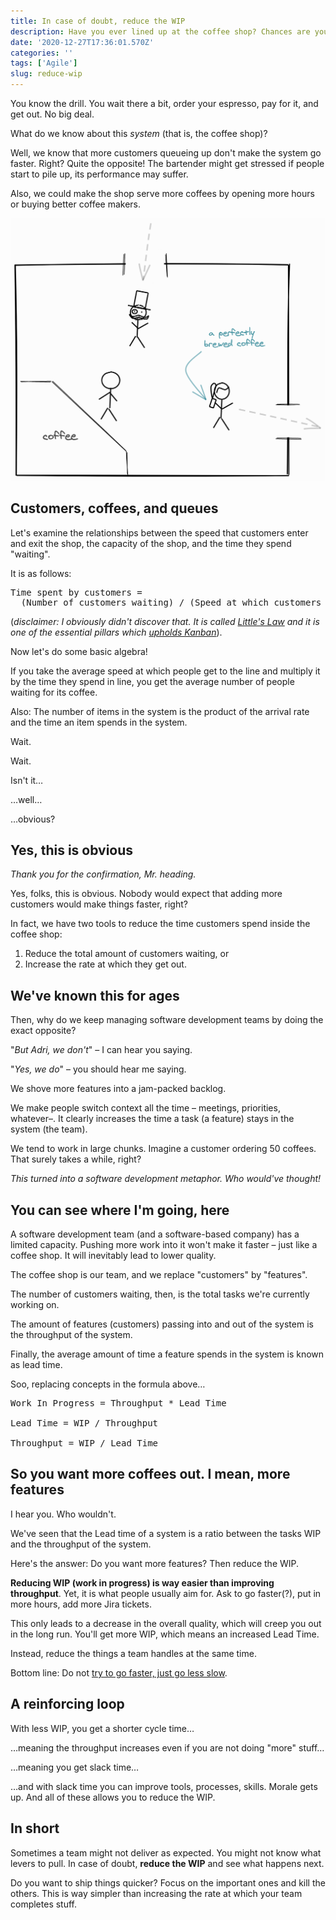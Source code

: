 ```yaml
---
title: In case of doubt, reduce the WIP
description: Have you ever lined up at the coffee shop? Chances are you have.
date: '2020-12-27T17:36:01.570Z'
categories: ''
tags: ['Agile']
slug: reduce-wip
---
```


You know the drill. You wait there a bit, order your espresso, pay for it, and get out. No big deal.

What do we know about this *system* (that is, the coffee shop)?

Well, we know that more customers queueing up don't make the system go faster. Right? Quite the opposite! The bartender might get stressed if people start to pile up, its performance may suffer.

Also, we could make the shop serve more coffees by opening more hours or buying better coffee makers.


![A coffee shop (our system) with our friendly customers](./pic1.png)


## Customers, coffees, and queues

Let's examine the relationships between the speed that customers enter and exit the shop, the capacity of the shop, and the time they spend "waiting".

It is as follows:

<pre class="language-html" style="width:100%;margin-left:0">
Time spent by customers =
  (Number of customers waiting) / (Speed at which customers get out)
</pre>

(*disclaimer: I obviously didn't discover that. It is called [Little's Law](https://en.wikipedia.org/wiki/Little%27s_law) and it is one of the essential pillars which [upholds Kanban](https://itsadeliverything.com/littles-law-the-basis-of-lean-and-kanban)*).

Now let's do some basic algebra!

If you take the average speed at which people get to the line and multiply it by the time they spend in line, you get the average number of people waiting for its coffee.

Also: The number of items in the system is the product of the arrival rate and the time an item spends in the system.

Wait.

Wait.

Isn't it…

…well…

…obvious?


## Yes, this is obvious

*Thank you for the confirmation, Mr. heading.*

Yes, folks, this is obvious. Nobody would expect that adding more customers would make things faster, right?

In fact, we have two tools to reduce the time customers spend inside the coffee shop:

1. Reduce the total amount of customers waiting, or
2. Increase the rate at which they get out.


## We've known this for ages

Then, why do we keep managing software development teams by doing the exact opposite?

"*But Adri, we don't*" – I can hear you saying.

"*Yes, we do*" – you should hear me saying.

We shove more features into a jam-packed backlog.

We make people switch context all the time – meetings, priorities, whatever–. It clearly increases the time a task (a feature) stays in the system (the team).

We tend to work in large chunks. Imagine a customer ordering 50 coffees. That surely takes a while, right?

*This turned into a software development metaphor. Who would've thought!*

## You can see where I'm going, here

A software development team (and a software-based company) has a limited capacity. Pushing more work into it won't make it faster – just like a coffee shop. It will inevitably lead to lower quality.

The coffee shop is our team, and we replace "customers" by "features".

The number of customers waiting, then, is the total tasks we're currently working on.

The amount of features (customers) passing into and out of the system is the throughput of the system.

Finally, the average amount of time a feature spends in the system is known as lead time.

Soo, replacing concepts in the formula above…

<pre class="language-html" style="width:100%;margin-left:0">
Work In Progress = Throughput * Lead Time

Lead Time = WIP / Throughput

Throughput = WIP / Lead Time
</pre>

<p />


## So you want more coffees out. I mean, more features

I hear you. Who wouldn't.

We've seen that the Lead time of a system is a ratio between the tasks WIP and the throughput of the system.

Here's the answer: Do you want more features? Then reduce the WIP.

**Reducing WIP (work in progress) is way easier than improving throughput**. Yet, it is what people usually aim for. Ask to go faster(?), put in more hours, add more Jira tickets.

This only leads to a decrease in the overall quality, which will creep you out in the long run. You'll get more WIP, which means an increased Lead Time.

Instead, reduce the things a team handles at the same time.

Bottom line: Do not [try to go faster, just go less slow](https://afontcu.dev/slow/).


## A reinforcing loop

With less WIP, you get a shorter cycle time…

…meaning the throughput increases even if you are not doing "more" stuff…

…meaning you get slack time…

…and with slack time you can improve tools, processes, skills. Morale gets up. And all of these allows you to reduce the WIP.


## In short

Sometimes a team might not deliver as expected. You might not know what levers to pull. In case of doubt, **reduce the WIP** and see what happens next.

Do you want to ship things quicker? Focus on the important ones and kill the others. This is way simpler than increasing the rate at which your team completes stuff.